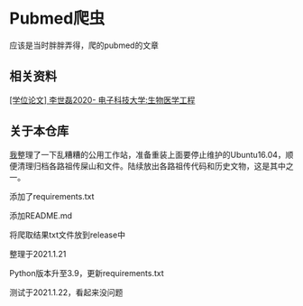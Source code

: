 # Pubmed爬虫

应该是当时胖胖弄得，爬的pubmed的文章

## 相关资料

[[学位论文] 李世磊2020- 电子科技大学:生物医学工程](https://d.wanfangdata.com.cn/thesis/ChJUaGVzaXNOZXdTMjAyMDEwMjgSCUQwMTk2MTE0MhoIOXd1dHZwNWQ%3D)

## 关于本仓库

[我](https://github.com/Archaeoraptor)整理了一下乱糟糟的公用工作站，准备重装上面要停止维护的Ubuntu16.04，顺便清理归档各路祖传屎山和文件。陆续放出各路祖传代码和历史文物，这是其中之一。

添加了requirements.txt

添加README.md

将爬取结果txt文件放到release中

整理于2021.1.21

Python版本升至3.9，更新requirements.txt

测试于2021.1.22，看起来没问题
